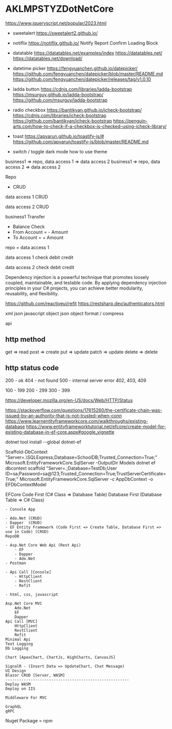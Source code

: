 # AKLMPSTYZDotNetCore

https://www.jqueryscript.net/popular/2023.html

- sweetalert https://sweetalert2.github.io/

- notiflix https://notiflix.github.io/ Notify Report Confirm Loading Block

- datatable https://datatables.net/examples/index https://datatables.net/ https://datatables.net/download/

- datetime picker https://fengyuanchen.github.io/datepicker/ https://github.com/fengyuanchen/datepicker/blob/master/README.md https://github.com/fengyuanchen/datepicker/releases/tag/v1.0.10

- ladda button https://cdnjs.com/libraries/ladda-bootstrap https://msurguy.github.io/ladda-bootstrap/ https://github.com/msurguy/ladda-bootstrap

- radio checkbox https://bantikyan.github.io/icheck-bootstrap/ https://cdnjs.com/libraries/icheck-bootstrap https://github.com/bantikyan/icheck-bootstrap https://penguin-arts.com/how-to-check-if-a-checkbox-is-checked-using-icheck-library/

- toast https://apvarun.github.io/toastify-js/# https://github.com/apvarun/toastify-js/blob/master/README.md

- switch / toggle dark mode how to use theme

business1 => repo, data access 1 => data access 2
business1 => repo, data access 2 => data access 2

Repo
- CRUD

data access 1
CRUD

data access 2
CRUD

business1
Transfer
- Balance Check
- From Account = - Amount
- To Account = + Amount

repo = data access 1

data access 1
check
debit
credit

data access 2
check
debit
credit


Dependency injection is a powerful technique that promotes loosely coupled, maintainable, and testable code. By applying dependency injection principles in your C# projects, you can achieve better modularity, reusability, and flexibility.

https://github.com/reactiveui/refit
https://restsharp.dev/authenticators.html

xml
json 
javascript object
json object
format / compress

api

http method
-----------------
get     => read
post    => create
put     => update
patch   => update
delete  => delete

http status code
-----------------
200 - ok
404 - not found
500 - internal server error
402, 403, 409

100 - 199
200 - 299
300 - 399

https://developer.mozilla.org/en-US/docs/Web/HTTP/Status

https://stackoverflow.com/questions/17615260/the-certificate-chain-was-issued-by-an-authority-that-is-not-trusted-when-conn
https://www.learnentityframeworkcore.com/walkthroughs/existing-database
https://www.entityframeworktutorial.net/efcore/create-model-for-existing-database-in-ef-core.aspx#google_vignette

dotnet tool install --global dotnet-ef

Scaffold-DbContext "Server=.\SQLExpress;Database=SchoolDB;Trusted_Connection=True;" Microsoft.EntityFrameworkCore.SqlServer -OutputDir Models
dotnet ef dbcontext scaffold "Server=.;Database=TestDb;User ID=sa;Password=sa@123;Trusted_Connection=True;TrustServerCertificate=True;" Microsoft.EntityFrameworkCore.SqlServer -c AppDbContext -o EFDbContextModel

EFCore
Code First (C# Class => Database Table)
Database First (Database Table => C# Class)




```
- Console App

- Ado.Net (CRUD)
- Dapper  (CRUD)
- EF Entity Framework (Code First => Create Table, Database First => use in Code) (CRUD)
RepoDB

- Asp.Net Core Web Api (Rest Api)
    - EF
    - Dapper
    - Ado.Net
- Postman

- Api Call [Console]
    - HttpClient
    - RestClient
    - Refit

- html, css, javascript

Asp.Net Core MVC
    Ado.Net
    EF
    Dapper
Api Call [MVC]
    HttpClient
    RestClient
    Refit
Minimal Api
Text Logging
Db Logging

Chart [ApexChart, ChartJs, HighCharts, CanvasJS]

SignalR - (Insert Data => UpdateChart, Chat Message)
UI Design
Blazor CRUD [Server, WASM]
------------------------------------------------------
Deploy WASM
Deploy on IIS

Middleware For MVC

GraphQL
gRPC
```

Nuget Package = npm